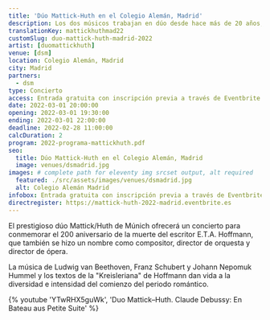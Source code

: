 ```yaml
---
title: 'Dúo Mattick-Huth en el Colegio Alemán, Madrid'
description: Los dos músicos trabajan en dúo desde hace más de 20 años, especializándose entre otros en programas temáticos de conciertos, relacionando música y letra.
translationKey: mattickhuthmad22
customSlug: duo-mattick-huth-madrid-2022
artist: [duomattickhuth]
venue: [dsm]
location: Colegio Alemán, Madrid
city: Madrid
partners:
  - dsm
type: Concierto
access: Entrada gratuita con inscripción previa a través de Eventbrite.
date: 2022-03-01 20:00:00
opening: 2022-03-01 19:30:00
ending: 2022-03-01 22:00:00
deadline: 2022-02-28 11:00:00
calcDuration: 2
program: 2022-programa-mattickhuth.pdf
seo:
  title: Dúo Mattick-Huth en el Colegio Alemán, Madrid
  image: venues/dsmadrid.jpg
images: # complete path for eleventy img srcset output, alt required
  featured: ./src/assets/images/venues/dsmadrid.jpg
  alt: Colegio Alemán Madrid
infobox: Entrada gratuita con inscripción previa a través de Eventbrite.
directregister: https://mattick-huth-2022-madrid.eventbrite.es
---
```


El prestigioso dúo Mattick/Huth de Múnich ofrecerá un concierto para conmemorar el 200 aniversario de la muerte del escritor E.T.A. Hoffmann, que también se hizo un nombre como compositor, director de orquesta y director de ópera.

La música de Ludwig van Beethoven, Franz Schubert y Johann Nepomuk Hummel y los textos de la "Kreisleriana" de Hoffmann dan vida a la diversidad e intensidad del comienzo del periodo romántico.

{% youtube 'YTwRHX5guWk', 'Duo Mattick–Huth. Claude Debussy: En Bateau aus Petite Suite' %}
